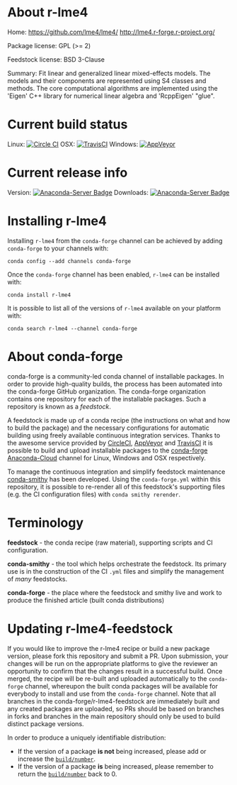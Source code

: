 About r-lme4
============

Home: https://github.com/lme4/lme4/ http://lme4.r-forge.r-project.org/

Package license: GPL (>= 2)

Feedstock license: BSD 3-Clause

Summary: Fit linear and generalized linear mixed-effects models. The models and their components are represented using S4 classes and methods.  The core computational algorithms are implemented using the 'Eigen' C++ library for numerical linear algebra and 'RcppEigen' "glue".



Current build status
====================

Linux: [![Circle CI](https://circleci.com/gh/conda-forge/r-lme4-feedstock.svg?style=shield)](https://circleci.com/gh/conda-forge/r-lme4-feedstock)
OSX: [![TravisCI](https://travis-ci.org/conda-forge/r-lme4-feedstock.svg?branch=master)](https://travis-ci.org/conda-forge/r-lme4-feedstock)
Windows: [![AppVeyor](https://ci.appveyor.com/api/projects/status/github/conda-forge/r-lme4-feedstock?svg=True)](https://ci.appveyor.com/project/conda-forge/r-lme4-feedstock/branch/master)

Current release info
====================
Version: [![Anaconda-Server Badge](https://anaconda.org/conda-forge/r-lme4/badges/version.svg)](https://anaconda.org/conda-forge/r-lme4)
Downloads: [![Anaconda-Server Badge](https://anaconda.org/conda-forge/r-lme4/badges/downloads.svg)](https://anaconda.org/conda-forge/r-lme4)

Installing r-lme4
=================

Installing `r-lme4` from the `conda-forge` channel can be achieved by adding `conda-forge` to your channels with:

```
conda config --add channels conda-forge
```

Once the `conda-forge` channel has been enabled, `r-lme4` can be installed with:

```
conda install r-lme4
```

It is possible to list all of the versions of `r-lme4` available on your platform with:

```
conda search r-lme4 --channel conda-forge
```


About conda-forge
=================

conda-forge is a community-led conda channel of installable packages.
In order to provide high-quality builds, the process has been automated into the
conda-forge GitHub organization. The conda-forge organization contains one repository
for each of the installable packages. Such a repository is known as a *feedstock*.

A feedstock is made up of a conda recipe (the instructions on what and how to build
the package) and the necessary configurations for automatic building using freely
available continuous integration services. Thanks to the awesome service provided by
[CircleCI](https://circleci.com/), [AppVeyor](http://www.appveyor.com/)
and [TravisCI](https://travis-ci.org/) it is possible to build and upload installable
packages to the [conda-forge](https://anaconda.org/conda-forge)
[Anaconda-Cloud](http://docs.anaconda.org/) channel for Linux, Windows and OSX respectively.

To manage the continuous integration and simplify feedstock maintenance
[conda-smithy](http://github.com/conda-forge/conda-smithy) has been developed.
Using the ``conda-forge.yml`` within this repository, it is possible to re-render all of
this feedstock's supporting files (e.g. the CI configuration files) with ``conda smithy rerender``.


Terminology
===========

**feedstock** - the conda recipe (raw material), supporting scripts and CI configuration.

**conda-smithy** - the tool which helps orchestrate the feedstock.
                   Its primary use is in the construction of the CI ``.yml`` files
                   and simplify the management of *many* feedstocks.

**conda-forge** - the place where the feedstock and smithy live and work to
                  produce the finished article (built conda distributions)


Updating r-lme4-feedstock
=========================

If you would like to improve the r-lme4 recipe or build a new
package version, please fork this repository and submit a PR. Upon submission,
your changes will be run on the appropriate platforms to give the reviewer an
opportunity to confirm that the changes result in a successful build. Once
merged, the recipe will be re-built and uploaded automatically to the
`conda-forge` channel, whereupon the built conda packages will be available for
everybody to install and use from the `conda-forge` channel.
Note that all branches in the conda-forge/r-lme4-feedstock are
immediately built and any created packages are uploaded, so PRs should be based
on branches in forks and branches in the main repository should only be used to
build distinct package versions.

In order to produce a uniquely identifiable distribution:
 * If the version of a package **is not** being increased, please add or increase
   the [``build/number``](http://conda.pydata.org/docs/building/meta-yaml.html#build-number-and-string).
 * If the version of a package **is** being increased, please remember to return
   the [``build/number``](http://conda.pydata.org/docs/building/meta-yaml.html#build-number-and-string)
   back to 0.
